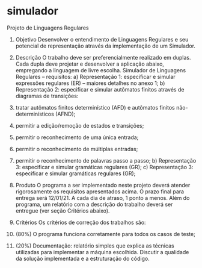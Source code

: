 # simulador
Projeto de Linguagens Regulares

1. Objetivo
Desenvolver o entendimento de Linguagens Regulares e seu potencial de representação através da implementação de um Simulador.

2. Descrição
O trabalho deve ser preferencialmente realizado em duplas. Cada dupla deve projetar e desenvolver a aplicação abaixo, empregando a linguagem de livre escolha.
Simulador de Linguagens Regulares – requisitos: 
a)	Representação 1: especificar e simular expressões regulares (ER) – maiores detalhes no anexo 1;
b)	Representação 2: especificar e simular autômatos finitos através de diagramas de transições: 
1.	tratar autômatos finitos determinístico (AFD) e autômatos finitos não-determinísticos (AFND); 
2.	permitir a edição/remoção de estados e transições; 
3.	permitir o reconhecimento de uma única entrada; 
4.	permitir o reconhecimento de múltiplas entradas; 
5.	permitir o reconhecimento de palavras passo a passo; 
b)	Representação 3: especificar e simular gramáticas regulares (GR);
c)	Representação 3: especificar e simular gramáticas regulares (GR);

3. Produto
O programa a ser implementado neste projeto deverá atender rigorosamente os requisitos apresentados acima. 
	O prazo final para entrega será 12/01/21. A cada dia de atraso, 1 ponto a menos. Além do programa, um relatório com a descrição do trabalho deverá ser entregue (ver seção Critérios abaixo).

4. Critérios
Os critérios de correção dos trabalhos são:
1. (80%) O programa funciona corretamente para todos os casos de teste;
2. (20%) Documentação: relatório simples que explica as técnicas utilizadas para implementar a máquina escolhida. Discutir a qualidade da solução implementada e a estruturação do código. 
